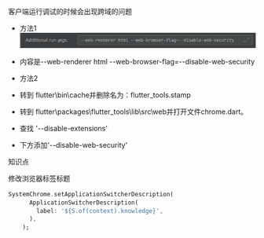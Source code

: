 客户端运行调试的时候会出现跨域的问题
- 方法1 ![img.png](img/run_args.png)
- 内容是--web-renderer html --web-browser-flag=--disable-web-security

- 方法2
- 转到 flutter\bin\cache并删除名为：flutter_tools.stamp
- 转到 flutter\packages\flutter_tools\lib\src\web并打开文件chrome.dart。
- 查找 '--disable-extensions'
- 下方添加'--disable-web-security'

知识点

修改浏览器标签标题
```dart
SystemChrome.setApplicationSwitcherDescription(
      ApplicationSwitcherDescription(
        label: '${S.of(context).knowledge}',
      ),
    );
```

